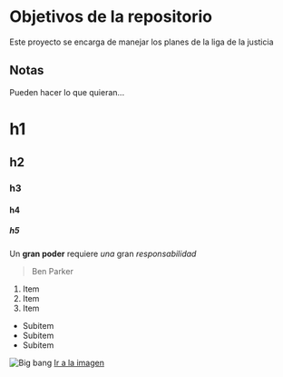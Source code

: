 # Objetivos de la repositorio
Este proyecto se encarga de manejar los planes de la liga de la justicia

## Notas
Pueden hacer lo que quieran...

# h1
## h2
### h3
#### h4
##### h5

Un **gran poder** requiere _una_ gran *responsabilidad*
> Ben Parker
1. Item
2. Item
3. Item
  * Subitem
  * Subitem
  * Subitem
  
  
 
  ![Big bang](https://depor.com/off-side/cosmos-mundos-posibles-estrena-su-tercera-temporada-este-este-24-de-marzo-por-nat-geo-video-national-geographic-nndc-noticia/)
  [Ir a la imagen](https://depor.com/off-side/cosmos-mundos-posibles-estrena-su-tercera-temporada-este-este-24-de-marzo-por-nat-geo-video-national-geographic-nndc-noticia/)
  
  
